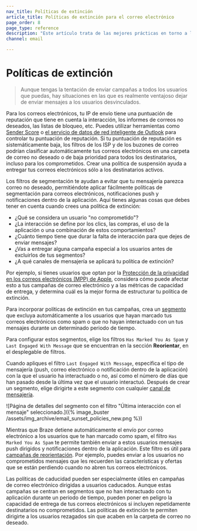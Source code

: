 ```yaml
---
nav_title: Políticas de extinción
article_title: Políticas de extinción para el correo electrónico
page_order: 8
page_type: reference
description: "Este artículo trata de las mejores prácticas en torno a las políticas de extinción y la comprensión de las situaciones en las que es mejor interrumpir los mensajes a los usuarios desvinculados."
channel: email

---
```


# Políticas de extinción

> Aunque tengas la tentación de enviar campañas a todos los usuarios que puedas, hay situaciones en las que es realmente ventajoso dejar de enviar mensajes a los usuarios desvinculados. 

Para los correos electrónicos, tu IP de envío tiene una puntuación de reputación que tiene en cuenta la interacción, los informes de correos no deseados, las listas de bloqueo, etc. Puedes utilizar herramientas como [Sender Score](https://www.senderscore.org/) o [el servicio de datos de red inteligente de Outlook](https://postmaster.live.com/snds/) para controlar tu puntuación de reputación. Si tu puntuación de reputación es sistemáticamente baja, los filtros de los ISP y de los buzones de correo podrían clasificar automáticamente tus correos electrónicos en una carpeta de correo no deseado o de baja prioridad para todos los destinatarios, incluso para los comprometidos. Crear una política de suspensión ayuda a entregar tus correos electrónicos sólo a los destinatarios activos. 

Los filtros de segmentación te ayudan a evitar que tu mensajería parezca correo no deseado, permitiéndote aplicar fácilmente políticas de segmentación para correos electrónicos, notificaciones push y notificaciones dentro de la aplicación. Aquí tienes algunas cosas que debes tener en cuenta cuando crees una política de extinción:

- ¿Qué se considera un usuario "no comprometido"? 
- ¿La interacción se define por los clics, las compras, el uso de la aplicación o una combinación de estos comportamientos? 
- ¿Cuánto tiempo tiene que durar la falta de interacción para que dejes de enviar mensajes?
- ¿Vas a entregar alguna campaña especial a los usuarios antes de excluirlos de tus segmentos?
- ¿A qué canales de mensajería se aplicará tu política de extinción? 

Por ejemplo, si tienes usuarios que optan por la [Protección de la privacidad en los correos electrónicos (MPP) de Apple]({{site.baseurl}}/user_guide/message_building_by_channel/email/apple_mail/mpp/), considera cómo puede afectar esto a tus campañas de correo electrónico y a las métricas de capacidad de entrega, y determina cuál es la mejor forma de estructurar tu política de extinción.

Para incorporar políticas de extinción en tus campañas, crea un [segmento]({{site.baseurl}}/user_guide/engagement_tools/segments/creating_a_segment/#creating-a-segment) que excluya automáticamente a los usuarios que hayan marcado tus correos electrónicos como spam o que no hayan interactuado con un tus mensajes durante un determinado periodo de tiempo.  

Para configurar estos segmentos, elige los filtros `Has Marked You As Spam` y `Last Engaged With Message` que se encuentran en la sección **Reorientar**, en el desplegable de filtros. 

Cuando apliques el filtro `Last Engaged With Message`, especifica el tipo de mensajería (push, correo electrónico o notificación dentro de la aplicación) con la que el usuario ha interactuado o no, así como el número de días que han pasado desde la última vez que el usuario interactuó. Después de crear un segmento, elige dirigirte a este segmento con cualquier [canal de mensajería]({{site.baseurl}}/user_guide/message_building_by_channel/).

\![Página de detalles del segmento con el filtro "Última interacción con el mensaje" seleccionado.]({% image_buster /assets/img_archive/email_sunset_policies_new.png %})

Mientras que Braze detiene automáticamente el envío por correo electrónico a los usuarios que te han marcado como spam, el filtro `Has Marked You As Spam` te permite también enviar a estos usuarios mensajes push dirigidos y notificaciones dentro de la aplicación. Este filtro es útil para [campañas de reorientación]({{site.baseurl}}/user_guide/engagement_tools/campaigns/ideas_and_strategies/retargeting_campaigns/#retargeting-campaigns). Por ejemplo, puedes enviar a los usuarios no comprometidos mensajes que les recuerden las características y ofertas que se están perdiendo cuando no abren tus correos electrónicos.

Las políticas de caducidad pueden ser especialmente útiles en campañas de correo electrónico dirigidas a usuarios caducados. Aunque estas campañas se centran en segmentos que no han interactuado con tu aplicación durante un periodo de tiempo, pueden poner en peligro la capacidad de entrega de tus correos electrónicos si incluyen repetidamente destinatarios no comprometidos. Las políticas de extinción te permiten dirigirte a los usuarios rezagados sin que acaben en la carpeta de correo no deseado.


